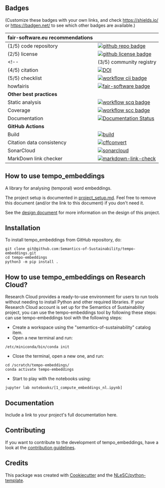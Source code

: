 ## Badges

(Customize these badges with your own links, and check https://shields.io/ or https://badgen.net/ to see which other badges are available.)

| fair-software.eu recommendations | |
| :-- | :--  |
| (1/5) code repository              | [![github repo badge](https://img.shields.io/badge/github-repo-000.svg?logo=github&labelColor=gray&color=blue)](https://github.com/Semantics-of-Sustainability/tempo-embeddings) |
| (2/5) license                      | [![github license badge](https://img.shields.io/github/license/Semantics-of-Sustainability/tempo-embeddings)](https://github.com/Semantics-of-Sustainability/tempo-embeddings) |
 <!-- | (3/5) community registry           | [![RSD](https://img.shields.io/badge/rsd-tempo_embeddings-00a3e3.svg)](https://www.research-software.nl/software/tempo_embeddings) [![workflow pypi badge](https://img.shields.io/pypi/v/tempo_embeddings.svg?colorB=blue)](https://pypi.python.org/project/tempo_embeddings/) | -->
| (4/5) citation                     | [![DOI](https://zenodo.org/badge/DOI/<replace-with-created-DOI>.svg)](https://doi.org/<replace-with-created-DOI>) |
| (5/5) checklist                    | [![workflow cii badge](https://bestpractices.coreinfrastructure.org/projects/<replace-with-created-project-identifier>/badge)](https://bestpractices.coreinfrastructure.org/projects/<replace-with-created-project-identifier>) |
| howfairis                          | [![fair-software badge](https://img.shields.io/badge/fair--software.eu-%E2%97%8F%20%20%E2%97%8F%20%20%E2%97%8F%20%20%E2%97%8F%20%20%E2%97%8B-yellow)](https://fair-software.eu) |
| **Other best practices**           | &nbsp; |
| Static analysis                    | [![workflow scq badge](https://sonarcloud.io/api/project_badges/measure?project=Semantics-of-Sustainability_tempo-embeddings&metric=alert_status)](https://sonarcloud.io/dashboard?id=Semantics-of-Sustainability_tempo-embeddings) |
| Coverage                           | [![workflow scc badge](https://sonarcloud.io/api/project_badges/measure?project=Semantics-of-Sustainability_tempo-embeddings&metric=coverage)](https://sonarcloud.io/dashboard?id=Semantics-of-Sustainability_tempo-embeddings) |
| Documentation                      | [![Documentation Status](https://readthedocs.org/projects/tempo-embeddings/badge/?version=latest)](https://tempo-embeddings.readthedocs.io/en/latest/?badge=latest) |
| **GitHub Actions**                 | &nbsp; |
| Build                              | [![build](https://github.com/Semantics-of-Sustainability/tempo-embeddings/actions/workflows/build.yml/badge.svg)](https://github.com/Semantics-of-Sustainability/tempo-embeddings/actions/workflows/build.yml) |
| Citation data consistency               | [![cffconvert](https://github.com/Semantics-of-Sustainability/tempo-embeddings/actions/workflows/cffconvert.yml/badge.svg)](https://github.com/Semantics-of-Sustainability/tempo-embeddings/actions/workflows/cffconvert.yml) |
| SonarCloud                         | [![sonarcloud](https://github.com/Semantics-of-Sustainability/tempo-embeddings/actions/workflows/sonarcloud.yml/badge.svg)](https://github.com/Semantics-of-Sustainability/tempo-embeddings/actions/workflows/sonarcloud.yml) |
| MarkDown link checker              | [![markdown-link-check](https://github.com/Semantics-of-Sustainability/tempo-embeddings/actions/workflows/markdown-link-check.yml/badge.svg)](https://github.com/Semantics-of-Sustainability/tempo-embeddings/actions/workflows/markdown-link-check.yml) |

## How to use tempo_embeddings

A library for analysing (temporal) word embeddings.

The project setup is documented in [project_setup.md](project_setup.md). Feel free to remove this document (and/or the link to this document) if you don't need it.

See the [design document](design.md) for more information on the design of this project.

## Installation

To install tempo_embeddings from GitHub repository, do:

```console
git clone git@github.com:Semantics-of-Sustainability/tempo-embeddings.git
cd tempo-embeddings
python3 -m pip install .
```
## How to use tempo_embeddings on Research Cloud?
Research Cloud provides a ready-to-use environment for users to run tools without needing to install Python and other required libraries. If your Research Cloud account is set up for the Semantics of Sustainability project, you can use the tempo-embeddings tool by following these steps: can use tempo-embeddings tool with the following steps:

- Create a workspace using the "semantics-of-sustainability" catalog item.
- Open a new terminal and run:
```console
/etc/miniconda/bin/conda init
```
- Close the terminal, open a new one, and run:
```console
cd /scratch/tempo-embeddings/
conda activate tempo-embeddings
```
- Start to play with the notebooks using:
```console
jupyter lab notebooks/[1_compute_embeddings_nl.ipynb]
```

## Documentation

Include a link to your project's full documentation here.

## Contributing

If you want to contribute to the development of tempo_embeddings,
have a look at the [contribution guidelines](CONTRIBUTING.md).

## Credits

This package was created with [Cookiecutter](https://github.com/audreyr/cookiecutter) and the [NLeSC/python-template](https://github.com/NLeSC/python-template).
